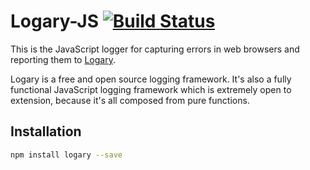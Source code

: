 # Logary-JS [![Build Status](https://circleci.com/gh/logary/logary-js.png?circle-token=TODO)](https://circleci.com/gh/logary/logary-js)

This is the JavaScript logger for capturing errors in web browsers and reporting
them to [Logary](https://logary.github.io).

Logary is a free and open source logging framework. It's also a fully functional
JavaScript logging framework which is extremely open to extension, because it's
all composed from pure functions.

## Installation

``` bash
npm install logary --save
```
